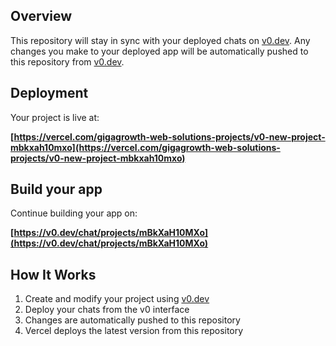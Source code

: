 

## Overview

This repository will stay in sync with your deployed chats on [v0.dev](https://v0.dev).
Any changes you make to your deployed app will be automatically pushed to this repository from [v0.dev](https://v0.dev).

## Deployment

Your project is live at:

**[https://vercel.com/gigagrowth-web-solutions-projects/v0-new-project-mbkxah10mxo](https://vercel.com/gigagrowth-web-solutions-projects/v0-new-project-mbkxah10mxo)**

## Build your app

Continue building your app on:

**[https://v0.dev/chat/projects/mBkXaH10MXo](https://v0.dev/chat/projects/mBkXaH10MXo)**

## How It Works

1. Create and modify your project using [v0.dev](https://v0.dev)
2. Deploy your chats from the v0 interface
3. Changes are automatically pushed to this repository
4. Vercel deploys the latest version from this repository
